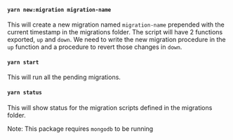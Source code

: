 #### `yarn new:migration migration-name`
This will create a new migration named `migration-name` prepended with the current
timestamp in the migrations folder. The script will have 2 functions exported, `up` and
`down`. We need to write the new migration procedure in the `up` function and a 
procedure to revert those changes in `down`.

#### `yarn start`
This will run all the pending migrations.

#### `yarn status`
This will show status for the migration scripts defined in the migrations folder.

Note: This package requires `mongodb` to be running

